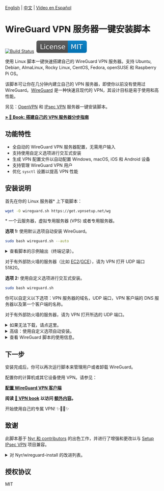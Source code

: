 [English](README.md) | [中文](README-zh.md) | [Vídeo en Español](https://www.youtube.com/watch?v=99qtaJU2E2k)

# WireGuard VPN 服务器一键安装脚本

[![Build Status](https://github.com/hwdsl2/wireguard-install/actions/workflows/main.yml/badge.svg)](https://github.com/hwdsl2/wireguard-install/actions/workflows/main.yml) &nbsp;[![License: MIT](docs/images/license.svg)](https://opensource.org/licenses/MIT)

使用 Linux 脚本一键快速搭建自己的 WireGuard VPN 服务器。支持 Ubuntu, Debian, AlmaLinux, Rocky Linux, CentOS, Fedora, openSUSE 和 Raspberry Pi OS。

该脚本可让你在几分钟内建立自己的 VPN 服务器，即使你以前没有使用过 WireGuard。[WireGuard](https://www.wireguard.com) 是一种快速且现代的 VPN，其设计目标是易于使用和高性能。

另见：[OpenVPN](https://github.com/hwdsl2/openvpn-install/blob/master/README-zh.md) 和 [IPsec VPN](https://github.com/hwdsl2/setup-ipsec-vpn/blob/master/README-zh.md) 服务器一键安装脚本。

**[&raquo; :book: Book: 搭建自己的 VPN 服务器分步指南](https://books2read.com/vpnguidezh)**

## 功能特性

- 全自动的 WireGuard VPN 服务器配置，无需用户输入
- 支持使用自定义选项进行交互式安装
- 生成 VPN 配置文件以自动配置 Windows, macOS, iOS 和 Android 设备
- 支持管理 WireGuard VPN 用户
- 优化 `sysctl` 设置以提高 VPN 性能

## 安装说明

首先在你的 Linux 服务器\* 上下载脚本：

```bash
wget -O wireguard.sh https://get.vpnsetup.net/wg
```

\* 一个云服务器，虚拟专用服务器 (VPS) 或者专用服务器。

**选项 1:** 使用默认选项自动安装 WireGuard。

```bash
sudo bash wireguard.sh --auto
```

<details>
<summary>
查看脚本的示例输出（终端记录）。
</summary>

**注：** 此终端记录仅用于演示目的。

<p align="center"><img src="docs/images/demo1.svg"></p>
</details>

对于有外部防火墙的服务器（比如 [EC2](https://docs.aws.amazon.com/AWSEC2/latest/UserGuide/ec2-security-groups.html)/[GCE](https://cloud.google.com/firewall/docs/firewalls)），请为 VPN 打开 UDP 端口 51820。

**选项 2:** 使用自定义选项进行交互式安装。

```bash
sudo bash wireguard.sh
```

你可以自定义以下选项：VPN 服务器的域名，UDP 端口，VPN 客户端的 DNS 服务器以及第一个客户端的名称。

对于有外部防火墙的服务器，请为 VPN 打开所选的 UDP 端口。

<details>
<summary>
如果无法下载，请点这里。
</summary>

你也可以使用 `curl` 下载：

```bash
curl -fL -o wireguard.sh https://get.vpnsetup.net/wg
```

然后按照上面的说明安装。

或者，你也可以使用这些链接：

```bash
https://github.com/hwdsl2/wireguard-install/raw/master/wireguard-install.sh
https://gitlab.com/hwdsl2/wireguard-install/-/raw/master/wireguard-install.sh
```

如果无法下载，打开 [wireguard-install.sh](wireguard-install.sh)，然后点击右边的 `Raw` 按钮。按快捷键 `Ctrl/Cmd+A` 全选，`Ctrl/Cmd+C` 复制，然后粘贴到你喜欢的编辑器。
</details>
<details>
<summary>
高级：使用自定义选项自动安装。
</summary>

高级用户可以使用自定义选项自动安装 WireGuard，方法是提供一个 Bash "here document" 作为安装脚本的输入。此方法还可用于在安装后提供输入以管理用户。

首先，使用自定义选项以交互方式安装 WireGuard，并写下你对脚本的所有输入值。

```bash
sudo bash wireguard.sh
```

如需删除 WireGuard，请再次运行脚本并选择适当的选项。

然后使用你的输入值创建自定义安装命令。例如：

```bash
sudo bash wireguard.sh <<ANSWERS
n
51820
client
2
y
ANSWERS
```

**注：** 安装选项可能会在脚本的未来版本中发生变化。
</details>
<details>
<summary>
查看 WireGuard 脚本的使用信息。
</summary>

```
Usage: bash wireguard.sh [options]

Options:
  --auto                        auto install WireGuard using default options
  --addclient [client name]     add a new client
  --dns1 [DNS server IP]        primary DNS server for new client (optional, defaults to Google Public DNS)
  --dns2 [DNS server IP]        secondary DNS server for new client (optional)
  --listclients                 list the names of existing clients
  --removeclient [client name]  remove an existing client
  --showclientqr [client name]  show QR code for an existing client
  --uninstall                   remove WireGuard and delete all configuration
  -y, --yes                     assume "yes" as answer to prompts when removing a client or removing WireGuard
  -h, --help                    show this help message and exit

To customize install options, run this script without arguments.
```
</details>

## 下一步

安装完成后，你可以再次运行脚本来管理用户或者卸载 WireGuard。

配置你的计算机或其它设备使用 VPN。请参见：

**[配置 WireGuard VPN 客户端](docs/clients-zh.md)**

**阅读 [:book: VPN book](https://ko-fi.com/post/Support-this-project-and-get-access-to-supporter-o-X8X5FVFZC) 以访问 [额外内容](https://ko-fi.com/post/Support-this-project-and-get-access-to-supporter-o-X8X5FVFZC)。**

开始使用自己的专属 VPN! :sparkles::tada::rocket::sparkles:

## 致谢

此脚本基于 [Nyr 和 contributors](https://github.com/Nyr/wireguard-install) 的出色工作，并进行了增强和更改以与 [Setup IPsec VPN](https://github.com/hwdsl2/setup-ipsec-vpn) 项目兼容。

<details>
<summary>
对 Nyr/wireguard-install 的改进列表。
</summary>

- 改进了与 Setup IPsec VPN 的兼容性
- 改进了脚本的可靠性，用户输入和输出
- 支持使用默认选项自动安装
- 支持使用域名作为服务器地址
- 增加了对 openSUSE Linux 的支持
- 支持列出现有的 VPN 客户端
- 支持显示客户端配置的二维码
- 支持为 VPN 客户端自定义 DNS 服务器
- 支持使用命令行参数管理 VPN 客户端
- 优化 `sysctl` 设置以提高 VPN 性能
- 使用 `sudo` 时改进了客户端配置文件的创建

...和更多！
</details>

## 授权协议

MIT
